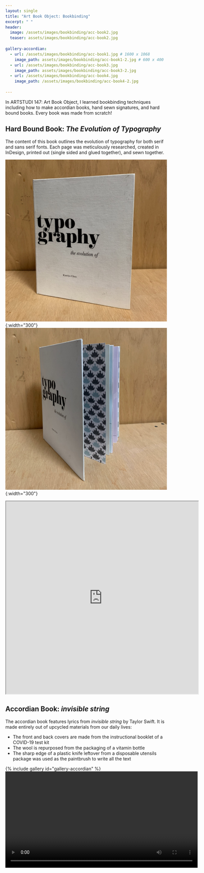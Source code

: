 ```yaml
---
layout: single
title: "Art Book Object: Bookbinding"
excerpt: " "
header:
  image: /assets/images/bookbinding/acc-book2.jpg
  teaser: assets/images/bookbinding/acc-book2.jpg

gallery-accordian:
  - url: /assets/images/bookbinding/acc-book1.jpg # 1600 x 1068
    image_path: assets/images/bookbinding/acc-book1-2.jpg # 600 x 400
  - url: /assets/images/bookbinding/acc-book3.jpg
    image_path: assets/images/bookbinding/acc-book3-2.jpg
  - url: /assets/images/bookbinding/acc-book4.jpg
    image_path: /assets/images/bookbinding/acc-book4-2.jpg

---
```


In ARTSTUDI 147: Art Book Object, I learned bookbinding techniques including how to make accordian books, hand sewn signatures, and hard bound books. Every book was made from scratch!

## Hard Bound Book: *The Evolution of Typography*
The content of this book outlines the evolution of typography for both serif and sans serif fonts. Each page was meticulously researched, created in InDesign, printed out (single sided and glued together), and sewn together.

![Typography Book Cover](/assets/images/bookbinding/typo-book1.jpg){:width="300"}
![Typography Book Open](/assets/images/bookbinding/typo-book2.jpg){:width="300"}

<iframe src="https://drive.google.com/file/d/1tcsfcHUtAACKXQt9owjAkWbNMxzI8Jne/preview" width="600" height="600"></iframe>

## Accordian Book: *invisible string*
The accordian book features lyrics from *invisible string* by Taylor Swift. It is made entirely out of upcycled materials from our daily lives:
* The front and back covers are made from the instructional booklet of a COVID-19 test kit
* The wool is repurposed from the packaging of a vitamin bottle
* The sharp edge of a plastic knife leftover from a disposable utensils package was used as the paintbrush to write all the text 

{% include gallery id="gallery-accordian" %}
<video controls width="600" >
  <source src="/assets/images/bookbinding/acc-book.MOV" type="video/mp4">
  Your browser does not support the video tag.
</video>

